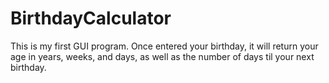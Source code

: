 # BirthdayCalculator
This is my first GUI program. 
Once entered your birthday, it will return your age in years, weeks, and days, as well as the number of days til your next birthday.

